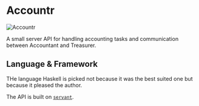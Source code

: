 # Accountr
![Accountr](https://github.com/dtennander/accountr/workflows/Accountr/badge.svg?branch=master)

A small server API for handling accounting tasks and communication between Accountant and Treasurer.

## Language & Framework
THe language Haskell is picked not because it was the best suited one but because it pleased the author. 

The API is built on [`servant`][1].

[1]: https://www.servant.dev